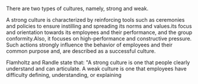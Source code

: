 There are two types of cultures, namely, strong and weak.

A strong culture is characterized by reinforcing tools such as ceremonies and policies to ensure instilling and spreading its norms and values.its focus and orientation towards its employees and their performance, and the group conformity.Also, it focuses on high-performance and constructive pressure. Such actions strongly influence the behavior of employees and their common purpose and, are described as a successful culture.

Flamholtz and Randle state that: "A strong culture is one that people clearly understand and can articulate. A weak culture is one that employees have difficulty defining, understanding, or explaining